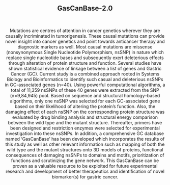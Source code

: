 <h2 align="center"> GasCanBase-2.0 </h2>
<br>

<p align="center">Mutations are centres of attention in cancer genetics wherever they are causally incriminated in tumorigenesis. These causal mutations can provide novel insight into cancer genetics and point towards anticancer therapy and diagnostic markers as well. Most causal mutations are missense (nonsynonymous Single Nucleotide Polymorphism, nsSNP) in nature which replace single nucleotide bases and subsequently exert deleterious effects through alteration of protein structure and function. Several studies have shown statistical evidence of linkage between a list of genes and Gastric Cancer (GC). Current study is a combined approach rooted in Systems Biology and Bioinformatics to identify such casual and deleterious nsSNPs in GC-associated genes (n=40). Using powerful computational algorithms, a total of 11,359 nsSNPs of these 40 genes were extracted from the SNP (n=9,84,945) pool. Based on sequence and structural homology–based algorithms, only one nsSNP was selected for each GC-associated gene based on their likelihood of altering the protein’s function. Also, the damaging effect of each nsSNP on the corresponding protein structure was evaluated by drug binding analysis and structural energy comparison between the wild type and the mutant structure. Thereafter, primers have been designed and restriction enzymes were selected for experimental investigation into these nsSNPs. In addition, a comprehensive GC database named ‘GasCanBase’ has been developed which incorporates the results of this study as well as other relevant information such as mapping of both the wild type and the mutant structures onto 3D models of proteins, functional consequences of damaging nsSNPs to domains and motifs, prioritization of functions and scrutinizing the gene network. This GasCanBase can be proven as a valuable resource to be exploited for future experimental research and development of better therapeutics and identification of novel biomarker(s) for gastric cancer.</p>
